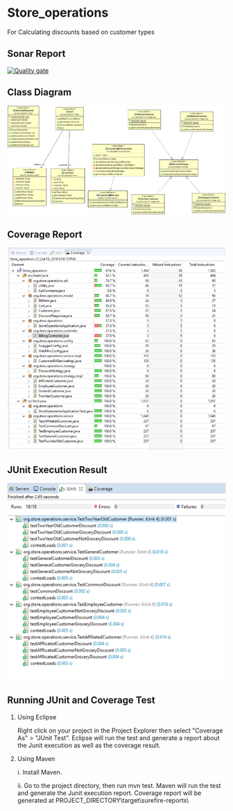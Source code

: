 

# Store_operations
For Calculating discounts based on customer types 

## Sonar Report
[![Quality gate](https://sonarcloud.io/api/project_badges/quality_gate?project=Akhil201_Store_operations2)](https://sonarcloud.io/dashboard?id=Akhil201_Store_operations2)

## Class Diagram
![Alt text](Technology_assessment.png?raw=true "Class Diagram")


## Coverage Report
![Alt text](assessment_coverage.png?raw=true "Coverage Result")


## JUnit Execution Result
![Alt text](assessment_junit.png?raw=true "JUnit Execution Report")


## Running JUnit and Coverage Test

1.  Using Eclipse
      
      Right click on your project in the Project Explorer then select "Coverage As" > "JUnit Test". Eclipse will run the test and generate a report about the Junit execution as well as the coverage result. 

2.  Using Maven 
      
      i. Install Maven. 
      
      ii. Go to the project directory, then run mvn test. Maven will run the test and generate the Junit execution report. Coverage report will be generated at PROJECT_DIRECTORY\target\surefire-reports\
